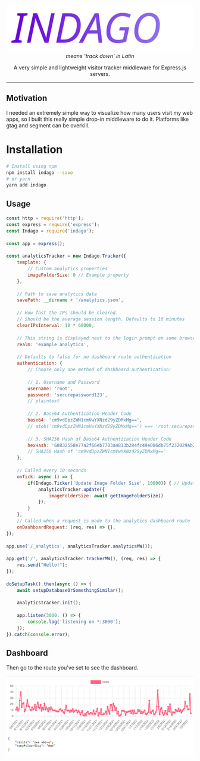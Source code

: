 <div align="center">
	<img src="img/logo.svg" alt="Indago"/>
	<br>
	<i>means 'track down' in Latin</i>
	<p>A very simple and lightweight visitor tracker middleware for Express.js servers.</p>
</div>

---

## Motivation

I needed an extremely simple way to visualize how many users visit my web apps, so I built this really simple drop-in middleware to do it. Platforms like gtag and segment can be overkill.


# Installation
```bash
# Install using npm
npm install indago --save
# or yarn
yarn add indago
```

## Usage
```js
const http = require('http');
const express = require('express');
const Indago = require('indago');

const app = express();

const analyticsTracker = new Indago.Tracker({
	template: {
		// Custom analytics properties
		imageFolderSize: 0 // Example property
	},

	// Path to save analytics data
	savePath: __dirname + '/analytics.json',

	// How fast the IPs should be cleared.
	// Should be the average session length. Defaults to 10 minutes
	clearIPsInterval: 10 * 60000,

	// This string is displayed next to the login prompt on some browsers.
	realm: 'example analytics',

	// Defaults to false for no dashboard route authentication
	authentication: {
		// Choose only one method of dashboard authentication:

		// 1. Username and Password
		username: 'root',
		password: 'securepassword123',
		// plaintext

		// 2. Base64 Authentication Header Code
		base64: 'cm9vdDpzZWN1cmVwYXNzd29yZDMxMg==',
		// atob('cm9vdDpzZWN1cmVwYXNzd29yZDMxMg==') === 'root:securepassword312'

		// 3. SHA256 Hash of Base64 Authentication Header Code
		hexHash: '68832558e77a2f66eb7703a4813b284fc49e086db75f232029ab269d0a494f55'
		// SHA256 Hash of 'cm9vdDpzZWN1cmVwYXNzd29yZDMxMg=='
	},

	// Called every 10 seconds
	onTick: async () => {
		if(Indago.Ticker('Update Image Folder Size', 10000)) { // Updates the image folder size property every 10 seconds
			analyticsTracker.update({
				imageFolderSize: await getImageFolderSize()
			});
		}
	},
	// Called when a request is made to the analytics dashboard route
	onDashboardRequest: (req, res) => {},
});

app.use('/_analytics', analyticsTracker.analyticsMW());

app.get('/', analyticsTracker.trackerMW(), (req, res) => {
	res.send("Hello!");
});

doSetupTask().then(async () => {
	await setupDatabaseOrSomethingSimilar();

	analyticsTracker.init();

	app.listen(3000, () => {
		console.log('listening on *:3000');
	});
}).catch(console.error);
```


## Dashboard

Then go to the route you've set to see the dashboard.

<img src="img/dashboard.png" alt="Indago Dashboard"/>